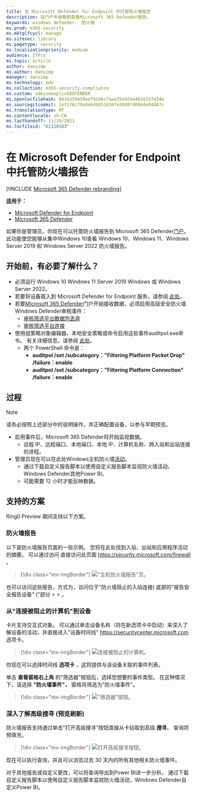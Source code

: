 ```yaml
---
title: 在 Microsoft Defender for Endpoint 中托管防火墙报告
description: 在门户中承载和查看Microsoft 365 Defender报告。
keywords: windows defender， 防火墙
ms.prod: m365-security
ms.mktglfcycl: manage
ms.sitesec: library
ms.pagetype: security
ms.localizationpriority: medium
audience: ITPro
ms.topic: article
author: dansimp
ms.author: dansimp
manager: dansimp
ms.technology: mde
ms.collection: m365-security-compliance
ms.custom: admindeeplinkDEFENDER
ms.openlocfilehash: 843a359459eef01d6c7aae35e924a462e537d34e
ms.sourcegitcommit: 1ef176c79a0e6dbb51834fe30807409d4e94847c
ms.translationtype: MT
ms.contentlocale: zh-CN
ms.lasthandoff: 11/19/2021
ms.locfileid: "61110183"
---
```

# <a name="host-firewall-reporting-in-microsoft-defender-for-endpoint"></a>在 Microsoft Defender for Endpoint 中托管防火墙报告

[!INCLUDE [Microsoft 365 Defender rebranding](../../includes/microsoft-defender.md)]

**适用于：**

- [Microsoft Defender for Endpoint](https://go.microsoft.com/fwlink/p/?linkid=2154037)
- [Microsoft 365 Defender](https://go.microsoft.com/fwlink/?linkid=2118804)

如果你是管理员，你现在可以托管防火墙报告到 Microsoft 365 Defender[门户](https://security.microsoft.com)。 此功能使您能够从集中Windows 10查看 Windows 10、Windows 11、Windows Server 2019 和 Windows Server 2022 防火墙报告。

## <a name="what-do-you-need-to-know-before-you-begin"></a>开始前，有必要了解什么？

- 必须运行 Windows 10 Windows 11 Server 2019 Windows 或 Windows Server 2022。
- 若要将设备载入到 Microsoft Defender for Endpoint 服务，请参阅 [此处](onboard-configure.md)。
- 若要<a href="https://go.microsoft.com/fwlink/p/?linkid=2077139" target="_blank">Microsoft 365 Defender</a>门户开始接收数据，必须启用高级安全防火墙Windows Defender审核事件：
  - [审核筛选平台数据包丢弃](/windows/security/threat-protection/auditing/audit-filtering-platform-packet-drop)
  - [审核筛选平台连接](/windows/security/threat-protection/auditing/audit-filtering-platform-connection)
- 使用组策略对象编辑器、本地安全策略或命令启用这些事件auditpol.exe命令。 有关详细信息，请参阅 [此处](/windows/win32/fwp/auditing-and-logging)。
  - 两个 PowerShell 命令是：
    - **auditpol /set /subcategory："Filtering Platform Packet Drop" /failure：enable**
    - **auditpol /set /subcategory："Filtering Platform Connection" /failure：enable**

## <a name="the-process"></a>过程

> [!NOTE]
> 请务必按照上述部分中的说明操作，并正确配置设备，以参与早期预览。

- 启用事件后，Microsoft 365 Defender将开始监视数据。
  - 远程 IP、远程端口、本地端口、本地 IP、计算机名称、跨入站和出站连接的进程。
- 管理员现在可以在此处Windows主机防火墙[活动](https://security.microsoft.com/firewall)。
  - 通过下载自定义报告脚本以使用自定义报告[](https://github.com/microsoft/MDATP-PowerBI-Templates/tree/master/Firewall)脚本监视防火墙活动，Windows Defender其他Power BI。
  - 可能需要 12 小时才能反映数据。

## <a name="supported-scenarios"></a>支持的方案

Ring0 Preview 期间支持以下方案。

### <a name="firewall-reporting"></a>防火墙报告

以下是防火墙报告页面的一些示例。 您将在此处找到入站、出站和应用程序活动的摘要。 可以通过访问 直接访问此页面 <https://security.microsoft.com/firewall> 。

> [!div class="mx-imgBorder"]
> !["主机防火墙报告"页。](\images\host-firewall-reporting-page.png)

也可以访问这些报告，方式为，访问位于"防火墙阻止的入站连接) 底部的"报告安全报告设备" ("部分  >    >  。 

### <a name="from-computers-with-a-blocked-connection-to-device"></a>从"连接被阻止的计算机"到设备

卡片支持交互式对象。 可以通过单击设备名称（将在新选项卡中启动）来深入了解设备的活动，并直接进入"设备时间线" <https://securitycenter.microsoft.com> 选项卡。 

> [!div class="mx-imgBorder"]
> ![连接被阻止的计算机。](\images\firewall-reporting-blocked-connection.png)

你现在可以选择时间线 **选项卡** ，这将提供与该设备关联的事件列表。

单击 **查看窗格右上角** 的"筛选器"按钮后，选择您想要的事件类型。 在这种情况下，请选择 **"防火墙事件"，** 窗格将筛选为"防火墙事件"。

> [!div class="mx-imgBorder"]
> !["筛选器"按钮。](\images\firewall-reporting-filters-button.png)

### <a name="drill-into-advanced-hunting-preview-refresh"></a>深入了解高级搜寻 (预览刷新) 

防火墙报告支持通过单击"打开高级搜寻"按钮直接从卡钻取到高级 **搜寻**。 查询将预填充。

> [!div class="mx-imgBorder"]
> ![打开高级搜寻按钮。](\images\firewall-reporting-advanced-hunting.png)

现在可以执行查询，并且可以浏览过去 30 天内的所有其他相关防火墙事件。

对于其他报告或自定义更改，可以将查询导出到Power BI进一步分析。 通过下载自定义报告脚本以使用自定义报告[](https://github.com/microsoft/MDATP-PowerBI-Templates/tree/master/Firewall)脚本监视防火墙活动，Windows Defender自定义Power BI。
